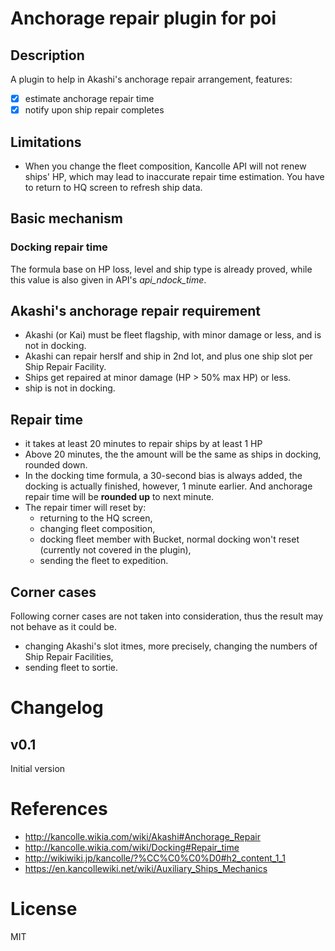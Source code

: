 # Anchorage repair plugin for poi

## Description
A plugin to help in Akashi's anchorage repair arrangement, features:

- [x] estimate anchorage repair time
- [x] notify upon ship repair completes

## Limitations
- When you change the fleet composition, Kancolle API will not renew ships' HP, which may lead to inaccurate repair time estimation. You have to return to HQ screen to refresh ship data.

## Basic mechanism
### Docking repair time
The formula base on HP loss, level and ship type is already proved, while this value is also given in API's *api_ndock_time*.

## Akashi's anchorage repair requirement
- Akashi (or Kai) must be fleet flagship, with minor damage or less, and is not in docking.
- Akashi can repair herslf and ship in 2nd lot, and plus one ship slot per Ship Repair Facility.
- Ships get repaired at minor damage (HP > 50% max HP) or less.
- ship is not in docking.

## Repair time
- it takes at least 20 minutes to repair ships by at least 1 HP
- Above 20 minutes, the the amount will be the same as ships in docking, rounded down.
- In the docking time formula, a 30-second bias is always added, the docking is actually finished, however, 1 minute earlier. And anchorage repair time will be **rounded up** to next minute.
- The repair timer will reset by:
  - returning to the HQ screen,
  - changing fleet composition,
  - docking fleet member with Bucket, normal docking won't reset (currently not covered in the plugin),
  - sending the fleet to expedition.

## Corner cases
Following corner cases are not taken into consideration, thus the result may not behave as it could be.
- changing Akashi's slot itmes, more precisely, changing the numbers of Ship Repair Facilities,
- sending fleet to sortie.

# Changelog
## v0.1
Initial version

# References
- <http://kancolle.wikia.com/wiki/Akashi#Anchorage_Repair>
- <http://kancolle.wikia.com/wiki/Docking#Repair_time>
- <http://wikiwiki.jp/kancolle/?%CC%C0%C0%D0#h2_content_1_1>
- <https://en.kancollewiki.net/wiki/Auxiliary_Ships_Mechanics>

# License
MIT